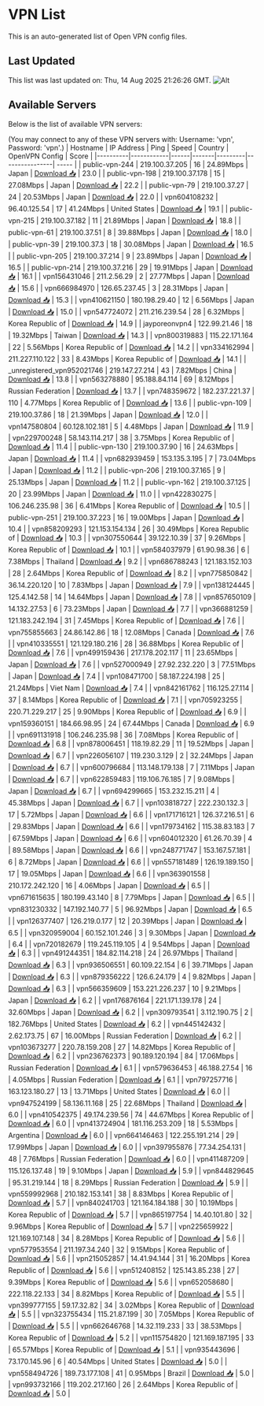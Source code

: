 # VPN List

This is an auto-generated list of Open VPN config files.

## Last Updated

This list was last updated on: Thu, 14 Aug 2025 21:26:26 GMT.
![Alt](https://repobeats.axiom.co/api/embed/186b98318ef1479477931607c1ad7d823f12451f.svg "Repobeats analytics image")

## Available Servers

Below is the list of available VPN servers:

(You may connect to any of these VPN servers with: Username: 'vpn', Password: 'vpn'.)
| Hostname | IP Address | Ping | Speed | Country | OpenVPN Config | Score |
|----------|------------|------|-------|---------|----------------| ----- |
| public-vpn-244 | 219.100.37.205 | 16 | 24.89Mbps | Japan | [Download 📥](./configs/server_0_JP.ovpn) | 23.0 |
| public-vpn-198 | 219.100.37.178 | 15 | 27.08Mbps | Japan | [Download 📥](./configs/server_1_JP.ovpn) | 22.2 |
| public-vpn-79 | 219.100.37.27 | 24 | 20.53Mbps | Japan | [Download 📥](./configs/server_2_JP.ovpn) | 22.0 |
| vpn604108232 | 96.40.125.54 | 17 | 41.24Mbps | United States | [Download 📥](./configs/server_3_US.ovpn) | 19.1 |
| public-vpn-215 | 219.100.37.182 | 11 | 21.89Mbps | Japan | [Download 📥](./configs/server_4_JP.ovpn) | 18.8 |
| public-vpn-61 | 219.100.37.51 | 8 | 39.88Mbps | Japan | [Download 📥](./configs/server_5_JP.ovpn) | 18.0 |
| public-vpn-39 | 219.100.37.3 | 18 | 30.08Mbps | Japan | [Download 📥](./configs/server_6_JP.ovpn) | 16.5 |
| public-vpn-205 | 219.100.37.214 | 9 | 23.89Mbps | Japan | [Download 📥](./configs/server_7_JP.ovpn) | 16.5 |
| public-vpn-214 | 219.100.37.216 | 29 | 19.91Mbps | Japan | [Download 📥](./configs/server_8_JP.ovpn) | 16.1 |
| vpn156431046 | 211.2.56.29 | 2 | 27.77Mbps | Japan | [Download 📥](./configs/server_9_JP.ovpn) | 15.6 |
| vpn666984970 | 126.65.237.45 | 3 | 28.31Mbps | Japan | [Download 📥](./configs/server_10_JP.ovpn) | 15.3 |
| vpn410621150 | 180.198.29.40 | 12 | 6.56Mbps | Japan | [Download 📥](./configs/server_11_JP.ovpn) | 15.0 |
| vpn547724072 | 211.216.239.54 | 28 | 6.32Mbps | Korea Republic of | [Download 📥](./configs/server_12_KR.ovpn) | 14.9 |
| jayporeonvpn4 | 122.99.21.46 | 18 | 19.32Mbps | Taiwan | [Download 📥](./configs/server_13_TW.ovpn) | 14.3 |
| vpn800319883 | 115.22.171.164 | 22 | 5.56Mbps | Korea Republic of | [Download 📥](./configs/server_14_KR.ovpn) | 14.2 |
| vpn334162994 | 211.227.110.122 | 33 | 8.43Mbps | Korea Republic of | [Download 📥](./configs/server_15_KR.ovpn) | 14.1 |
| _unregistered_vpn952021746 | 219.147.27.214 | 43 | 7.82Mbps | China | [Download 📥](./configs/server_16_CN.ovpn) | 13.8 |
| vpn563278880 | 95.188.84.114 | 69 | 8.12Mbps | Russian Federation | [Download 📥](./configs/server_17_RU.ovpn) | 13.7 |
| vpn748359672 | 182.237.221.37 | 110 | 4.77Mbps | Korea Republic of | [Download 📥](./configs/server_18_KR.ovpn) | 13.6 |
| public-vpn-109 | 219.100.37.86 | 18 | 21.39Mbps | Japan | [Download 📥](./configs/server_19_JP.ovpn) | 12.0 |
| vpn147580804 | 60.128.102.181 | 5 | 4.48Mbps | Japan | [Download 📥](./configs/server_20_JP.ovpn) | 11.9 |
| vpn229700248 | 58.143.114.217 | 38 | 3.75Mbps | Korea Republic of | [Download 📥](./configs/server_21_KR.ovpn) | 11.4 |
| public-vpn-130 | 219.100.37.90 | 16 | 24.63Mbps | Japan | [Download 📥](./configs/server_22_JP.ovpn) | 11.4 |
| vpn682939459 | 153.135.3.195 | 7 | 73.04Mbps | Japan | [Download 📥](./configs/server_23_JP.ovpn) | 11.2 |
| public-vpn-206 | 219.100.37.165 | 9 | 25.13Mbps | Japan | [Download 📥](./configs/server_24_JP.ovpn) | 11.2 |
| public-vpn-162 | 219.100.37.125 | 20 | 23.99Mbps | Japan | [Download 📥](./configs/server_25_JP.ovpn) | 11.0 |
| vpn422830275 | 106.246.235.98 | 36 | 6.41Mbps | Korea Republic of | [Download 📥](./configs/server_26_KR.ovpn) | 10.5 |
| public-vpn-251 | 219.100.37.223 | 16 | 19.00Mbps | Japan | [Download 📥](./configs/server_27_JP.ovpn) | 10.4 |
| vpn858209293 | 121.153.154.134 | 26 | 30.49Mbps | Korea Republic of | [Download 📥](./configs/server_28_KR.ovpn) | 10.3 |
| vpn307550644 | 39.122.10.39 | 37 | 9.26Mbps | Korea Republic of | [Download 📥](./configs/server_29_KR.ovpn) | 10.1 |
| vpn584037979 | 61.90.98.36 | 6 | 7.38Mbps | Thailand | [Download 📥](./configs/server_30_TH.ovpn) | 9.2 |
| vpn686788243 | 121.183.152.103 | 28 | 2.64Mbps | Korea Republic of | [Download 📥](./configs/server_31_KR.ovpn) | 8.2 |
| vpn775850842 | 36.14.220.120 | 10 | 7.83Mbps | Japan | [Download 📥](./configs/server_32_JP.ovpn) | 7.9 |
| vpn138124445 | 125.4.142.58 | 14 | 14.64Mbps | Japan | [Download 📥](./configs/server_33_JP.ovpn) | 7.8 |
| vpn857650109 | 14.132.27.53 | 6 | 73.23Mbps | Japan | [Download 📥](./configs/server_34_JP.ovpn) | 7.7 |
| vpn366881259 | 121.183.242.194 | 31 | 7.45Mbps | Korea Republic of | [Download 📥](./configs/server_35_KR.ovpn) | 7.6 |
| vpn755855663 | 24.86.142.86 | 18 | 12.08Mbps | Canada | [Download 📥](./configs/server_36_CA.ovpn) | 7.6 |
| vpn410335551 | 121.129.180.216 | 28 | 36.88Mbps | Korea Republic of | [Download 📥](./configs/server_37_KR.ovpn) | 7.6 |
| vpn499159436 | 217.178.202.117 | 11 | 23.65Mbps | Japan | [Download 📥](./configs/server_38_JP.ovpn) | 7.6 |
| vpn527000949 | 27.92.232.220 | 3 | 77.51Mbps | Japan | [Download 📥](./configs/server_39_JP.ovpn) | 7.4 |
| vpn108471700 | 58.187.224.198 | 25 | 21.24Mbps | Viet Nam | [Download 📥](./configs/server_40_VN.ovpn) | 7.4 |
| vpn842161762 | 116.125.27.114 | 37 | 8.14Mbps | Korea Republic of | [Download 📥](./configs/server_41_KR.ovpn) | 7.1 |
| vpn705923255 | 220.71.229.217 | 25 | 9.90Mbps | Korea Republic of | [Download 📥](./configs/server_42_KR.ovpn) | 6.9 |
| vpn159360151 | 184.66.98.95 | 24 | 67.44Mbps | Canada | [Download 📥](./configs/server_43_CA.ovpn) | 6.9 |
| vpn691131918 | 106.246.235.98 | 36 | 7.08Mbps | Korea Republic of | [Download 📥](./configs/server_44_KR.ovpn) | 6.8 |
| vpn878006451 | 118.19.82.29 | 11 | 19.52Mbps | Japan | [Download 📥](./configs/server_45_JP.ovpn) | 6.7 |
| vpn226056107 | 119.230.3.129 | 2 | 32.24Mbps | Japan | [Download 📥](./configs/server_46_JP.ovpn) | 6.7 |
| vpn600796684 | 113.148.179.138 | 7 | 7.11Mbps | Japan | [Download 📥](./configs/server_47_JP.ovpn) | 6.7 |
| vpn622859483 | 119.106.76.185 | 7 | 9.08Mbps | Japan | [Download 📥](./configs/server_48_JP.ovpn) | 6.7 |
| vpn694299665 | 153.232.15.211 | 4 | 45.38Mbps | Japan | [Download 📥](./configs/server_49_JP.ovpn) | 6.7 |
| vpn103818727 | 222.230.132.3 | 17 | 5.72Mbps | Japan | [Download 📥](./configs/server_50_JP.ovpn) | 6.6 |
| vpn171716121 | 126.37.216.51 | 6 | 29.83Mbps | Japan | [Download 📥](./configs/server_51_JP.ovpn) | 6.6 |
| vpn179734162 | 115.38.83.183 | 7 | 67.59Mbps | Japan | [Download 📥](./configs/server_52_JP.ovpn) | 6.6 |
| vpn604012320 | 61.26.70.39 | 4 | 89.58Mbps | Japan | [Download 📥](./configs/server_53_JP.ovpn) | 6.6 |
| vpn248771747 | 153.167.57.181 | 6 | 8.72Mbps | Japan | [Download 📥](./configs/server_54_JP.ovpn) | 6.6 |
| vpn557181489 | 126.19.189.150 | 17 | 19.05Mbps | Japan | [Download 📥](./configs/server_55_JP.ovpn) | 6.6 |
| vpn363901558 | 210.172.242.120 | 16 | 4.06Mbps | Japan | [Download 📥](./configs/server_56_JP.ovpn) | 6.5 |
| vpn671615635 | 180.199.43.140 | 8 | 7.79Mbps | Japan | [Download 📥](./configs/server_57_JP.ovpn) | 6.5 |
| vpn831230332 | 147.192.140.77 | 5 | 96.92Mbps | Japan | [Download 📥](./configs/server_58_JP.ovpn) | 6.5 |
| vpn126377407 | 126.219.0.177 | 12 | 20.39Mbps | Japan | [Download 📥](./configs/server_59_JP.ovpn) | 6.5 |
| vpn320959004 | 60.152.101.246 | 3 | 9.30Mbps | Japan | [Download 📥](./configs/server_60_JP.ovpn) | 6.4 |
| vpn720182679 | 119.245.119.105 | 4 | 9.54Mbps | Japan | [Download 📥](./configs/server_61_JP.ovpn) | 6.3 |
| vpn491244351 | 184.82.114.218 | 24 | 26.97Mbps | Thailand | [Download 📥](./configs/server_62_TH.ovpn) | 6.3 |
| vpn936506551 | 60.109.22.154 | 6 | 39.71Mbps | Japan | [Download 📥](./configs/server_63_JP.ovpn) | 6.3 |
| vpn879356222 | 126.6.24.179 | 4 | 9.82Mbps | Japan | [Download 📥](./configs/server_64_JP.ovpn) | 6.3 |
| vpn566359609 | 153.221.226.237 | 10 | 9.21Mbps | Japan | [Download 📥](./configs/server_65_JP.ovpn) | 6.2 |
| vpn176876164 | 221.171.139.178 | 24 | 32.60Mbps | Japan | [Download 📥](./configs/server_66_JP.ovpn) | 6.2 |
| vpn309793541 | 3.112.190.75 | 2 | 182.76Mbps | United States | [Download 📥](./configs/server_67_US.ovpn) | 6.2 |
| vpn445142432 | 2.62.173.75 | 67 | 16.00Mbps | Russian Federation | [Download 📥](./configs/server_68_RU.ovpn) | 6.2 |
| vpn103673277 | 220.78.159.208 | 27 | 14.82Mbps | Korea Republic of | [Download 📥](./configs/server_69_KR.ovpn) | 6.2 |
| vpn236762373 | 90.189.120.194 | 84 | 17.06Mbps | Russian Federation | [Download 📥](./configs/server_70_RU.ovpn) | 6.1 |
| vpn579636453 | 46.188.27.54 | 16 | 4.05Mbps | Russian Federation | [Download 📥](./configs/server_71_RU.ovpn) | 6.1 |
| vpn797257716 | 163.123.180.27 | 13 | 13.71Mbps | United States | [Download 📥](./configs/server_72_US.ovpn) | 6.0 |
| vpn947524199 | 58.136.11.168 | 25 | 22.68Mbps | Thailand | [Download 📥](./configs/server_73_TH.ovpn) | 6.0 |
| vpn410542375 | 49.174.239.56 | 74 | 44.67Mbps | Korea Republic of | [Download 📥](./configs/server_74_KR.ovpn) | 6.0 |
| vpn413724904 | 181.116.253.209 | 18 | 5.53Mbps | Argentina | [Download 📥](./configs/server_75_AR.ovpn) | 6.0 |
| vpn664146463 | 122.255.191.214 | 29 | 17.99Mbps | Japan | [Download 📥](./configs/server_76_JP.ovpn) | 6.0 |
| vpn397955876 | 77.34.254.131 | 48 | 7.76Mbps | Russian Federation | [Download 📥](./configs/server_77_RU.ovpn) | 6.0 |
| vpn411487209 | 115.126.137.48 | 19 | 9.10Mbps | Japan | [Download 📥](./configs/server_78_JP.ovpn) | 5.9 |
| vpn844829645 | 95.31.219.144 | 18 | 8.29Mbps | Russian Federation | [Download 📥](./configs/server_79_RU.ovpn) | 5.9 |
| vpn559992968 | 210.182.153.141 | 38 | 8.83Mbps | Korea Republic of | [Download 📥](./configs/server_80_KR.ovpn) | 5.7 |
| vpn840241703 | 121.164.184.188 | 30 | 10.19Mbps | Korea Republic of | [Download 📥](./configs/server_81_KR.ovpn) | 5.7 |
| vpn865197754 | 14.40.101.80 | 32 | 9.96Mbps | Korea Republic of | [Download 📥](./configs/server_82_KR.ovpn) | 5.7 |
| vpn225659922 | 121.169.107.148 | 34 | 8.28Mbps | Korea Republic of | [Download 📥](./configs/server_83_KR.ovpn) | 5.6 |
| vpn577953554 | 211.197.34.240 | 32 | 9.15Mbps | Korea Republic of | [Download 📥](./configs/server_84_KR.ovpn) | 5.6 |
| vpn215052857 | 14.41.94.144 | 31 | 16.20Mbps | Korea Republic of | [Download 📥](./configs/server_85_KR.ovpn) | 5.6 |
| vpn512408152 | 125.143.85.238 | 27 | 9.39Mbps | Korea Republic of | [Download 📥](./configs/server_86_KR.ovpn) | 5.6 |
| vpn652058680 | 222.118.22.133 | 34 | 8.82Mbps | Korea Republic of | [Download 📥](./configs/server_87_KR.ovpn) | 5.5 |
| vpn399777155 | 59.17.32.82 | 34 | 3.02Mbps | Korea Republic of | [Download 📥](./configs/server_88_KR.ovpn) | 5.5 |
| vpn323755434 | 115.21.87.199 | 30 | 7.05Mbps | Korea Republic of | [Download 📥](./configs/server_89_KR.ovpn) | 5.5 |
| vpn662646768 | 14.32.119.233 | 33 | 38.53Mbps | Korea Republic of | [Download 📥](./configs/server_90_KR.ovpn) | 5.2 |
| vpn115754820 | 121.169.187.195 | 33 | 65.57Mbps | Korea Republic of | [Download 📥](./configs/server_91_KR.ovpn) | 5.1 |
| vpn935443696 | 73.170.145.96 | 6 | 40.54Mbps | United States | [Download 📥](./configs/server_92_US.ovpn) | 5.0 |
| vpn558494726 | 189.73.177.108 | 41 | 0.95Mbps | Brazil | [Download 📥](./configs/server_93_BR.ovpn) | 5.0 |
| vpn993732166 | 119.202.217.160 | 26 | 2.64Mbps | Korea Republic of | [Download 📥](./configs/server_94_KR.ovpn) | 5.0 |
